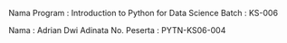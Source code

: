 Nama Program : Introduction to Python for Data Science
Batch : KS-006

Nama : Adrian Dwi Adinata
No. Peserta : PYTN-KS06-004
